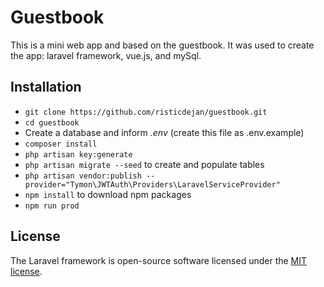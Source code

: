 # Guestbook

This is a mini web app and based on the guestbook. It was used to create the app: laravel framework, vue.js, and mySql.

## Installation

-   `git clone https://github.com/risticdejan/guestbook.git`
-   `cd guestbook`
-   Create a database and inform _.env_ (create this file as .env.example)
-   `composer install`
-   `php artisan key:generate`
-   `php artisan migrate --seed` to create and populate tables
-   `php artisan vendor:publish --provider="Tymon\JWTAuth\Providers\LaravelServiceProvider"`
-   `npm install` to download npm packages
-   `npm run prod`

## License

The Laravel framework is open-source software licensed under the [MIT license](https://opensource.org/licenses/MIT).
